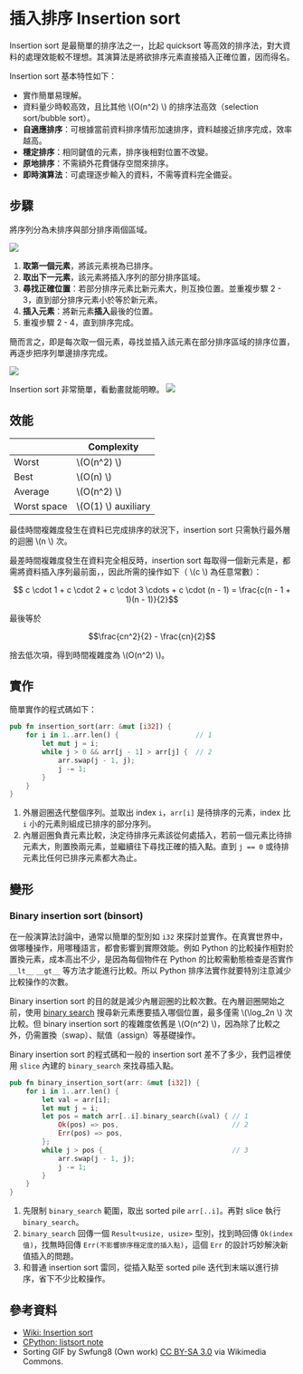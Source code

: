 # 插入排序 Insertion sort

Insertion sort 是最簡單的排序法之一，比起 quicksort 等高效的排序法，對大資料的處理效能較不理想。其演算法是將欲排序元素直接插入正確位置，因而得名。

Insertion sort 基本特性如下：

- 實作簡單易理解。
- 資料量少時較高效，且比其他 \\(O(n^2) \\) 的排序法高效（selection sort/bubble sort）。
- **自適應排序**：可根據當前資料排序情形加速排序，資料越接近排序完成，效率越高。
- **穩定排序**：相同鍵值的元素，排序後相對位置不改變。
- **原地排序**：不需額外花費儲存空間來排序。
- **即時演算法**：可處理逐步輸入的資料，不需等資料完全備妥。

## 步驟

將序列分為未排序與部分排序兩個區域。

![](https://upload.wikimedia.org/wikipedia/commons/3/32/Insertionsort-before.png)

1. **取第一個元素**，將該元素視為已排序。
2. **取出下一元素**，該元素將插入序列的部分排序區域。
3. **尋找正確位置**：若部分排序元素比新元素大，則互換位置。並重複步驟 2 - 3，直到部分排序元素小於等於新元素。
4. **插入元素**：將新元素**插入**最後的位置。
5. 重複步驟 2 - 4，直到排序完成。

簡而言之，即是每次取一個元素，尋找並插入該元素在部分排序區域的排序位置，再逐步把序列單邊排序完成。

![](https://upload.wikimedia.org/wikipedia/commons/d/d9/Insertionsort-after.png)

Insertion sort 非常簡單，看動畫就能明瞭。
![](https://upload.wikimedia.org/wikipedia/commons/0/0f/Insertion-sort-example-300px.gif)

## 效能

|              | Complexity    |
| ------------ | ------------- |
| Worst        | \\(O(n^2) \\) |
| Best         | \\(O(n) \\)   |
| Average      | \\(O(n^2) \\) |
| Worst space  | \\(O(1) \\) auxiliary |

最佳時間複雜度發生在資料已完成排序的狀況下，insertion sort 只需執行最外層的迴圈 \\(n \\) 次。

最差時間複雜度發生在資料完全相反時，insertion sort 每取得一個新元素是，都需將資料插入序列最前面，，因此所需的操作如下（ \\(c \\) 為任意常數）：

$$ c \cdot 1 + c \cdot 2 + c \cdot 3 \cdots + c \cdot (n - 1) = \frac{c(n - 1 + 1)(n - 1)}{2}$$

最後等於

$$\frac{cn^2}{2} - \frac{cn}{2}$$

捨去低次項，得到時間複雜度為 \\(O(n^2) \\)。

## 實作

簡單實作的程式碼如下：

```rust
pub fn insertion_sort(arr: &mut [i32]) {
    for i in 1..arr.len() {                   // 1
        let mut j = i;
        while j > 0 && arr[j - 1] > arr[j] {  // 2
            arr.swap(j - 1, j);
            j -= 1;
        }
    }
}
```

1. 外層迴圈迭代整個序列。並取出 index `i`，`arr[i]` 是待排序的元素，index 比 `i` 小的元素則組成已排序的部分序列。
2. 內層迴圈負責元素比較，決定待排序元素該從何處插入，若前一個元素比待排元素大，則置換兩元素，並繼續往下尋找正確的插入點。直到 `j == 0` 或待排元素比任何已排序元素都大為止。

## 變形

### Binary insertion sort (binsort)

在一般演算法討論中，通常以簡單的型別如 `i32` 來探討並實作。在真實世界中，做哪種操作，用哪種語言，都會影響到實際效能。例如 Python 的比較操作相對於置換元素，成本高出不少，是因為每個物件在 Python 的比較需動態檢查是否實作 `__lt__` `__gt__` 等方法才能進行比較。所以 Python 排序法實作就要特別注意減少比較操作的次數。

Binary insertion sort 的目的就是減少內層迴圈的比較次數。在內層迴圈開始之前，使用 [binary search][wiki-binary-search] 搜尋新元素應要插入哪個位置，最多僅需 \\(\log_2n \\) 次比較。但 binary insertion sort 的複雜度依舊是 \\(O(n^2) \\)，因為除了比較之外，仍需置換（swap）、賦值（assign）等基礎操作。

Binary insertion sort 的程式碼和一般的 insertion sort 差不了多少，我們這裡使用 `slice` 內建的 `binary_search` 來找尋插入點。

```rust
pub fn binary_insertion_sort(arr: &mut [i32]) {
    for i in 1..arr.len() {
        let val = arr[i];
        let mut j = i;
        let pos = match arr[..i].binary_search(&val) { // 1
            Ok(pos) => pos,                            // 2
            Err(pos) => pos,
        };
        while j > pos {                                // 3
            arr.swap(j - 1, j);
            j -= 1;
        }
    }
}
```

1. 先限制 `binary_search` 範圍，取出 sorted pile `arr[..i]`。再對 slice 執行 `binary_search`。
2. `binary_search` 回傳一個 `Result<usize, usize>` 型別，找到時回傳 `Ok(index 值)`，找無時回傳 `Err(不影響排序穩定度的插入點)`，這個 `Err` 的設計巧妙解決新值插入的問題。
3. 和普通 insertion sort 雷同，從插入點至 sorted pile 迭代到末端以進行排序，省下不少比較操作。

[wiki-binary-search]: https://en.wikipedia.org/wiki/Binary_search

## 參考資料

- [Wiki: Insertion sort](https://en.wikipedia.org/wiki/Insertion_sort)
- [CPython: listsort note](https://github.com/python/cpython/blob/15f44ab043b37c064d6891c7864205fed9fb0dd1/Objects/listsort.txt#L686-L703)
- Sorting GIF by Swfung8 (Own work) [CC BY-SA 3.0](https://creativecommons.org/licenses/by-sa/3.0) via Wikimedia Commons.
